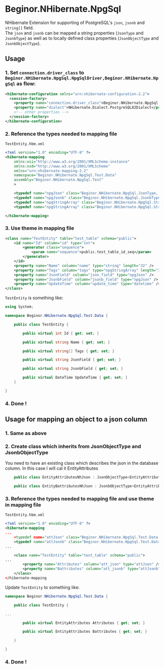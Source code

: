 # Beginor.NHibernate.NpgSql

NHibernate Extension for supporting of PostgreSQL's `json`, `jsonb` and
`string[]` field.  
The `json` and `jsonb` can be mapped a string properties (`JsonType` and `JsonbType`) 
as well as to locally defined class properties (`JsonObjectType` and `JsonbObjectType`).


## Usage

### 1. Set `connection.driver_class` to `Beginor.NHibernate.NpgSql.NpgSqlDriver,Beginor.NHibernate.NpgSql` as flow:

```xml
<hibernate-configuration xmlns="urn:nhibernate-configuration-2.2">
  <session-factory>
    <property name="connection.driver_class">Beginor.NHibernate.NpgSql.NpgSqlDriver,Beginor.NHibernate.NpgSql</property>
    <property name="dialect">NHibernate.Dialect.PostgreSQL82Dialect</property>
    <!-- other properties -->
  </session-factory>
</hibernate-configuration>
```

### 2. Reference the types needed to mapping file

`TestEntity.hbm.xml`

```xml
<?xml version="1.0" encoding="UTF-8" ?>
<hibernate-mapping
    xmlns:xsi="http://www.w3.org/2001/XMLSchema-instance"
    xmlns:xsd="http://www.w3.org/2001/XMLSchema"
    xmlns="urn:nhibernate-mapping-2.2"
    namespace="Beginor.NHibernate.NpgSql.Test.Data"
    assembly="Beginor.NHibernate.NpgSql.Test"
    >

    <typedef name="npgJson" class="Beginor.NHibernate.NpgSql.JsonType, Beginor.NHibernate.NpgSql" />
    <typedef name="npgJsonb" class="Beginor.NHibernate.NpgSql.JsonbType, Beginor.NHibernate.NpgSql" />
    <typedef name="npgStringArray" class="Beginor.NHibernate.NpgSql.StringArrayType, Beginor.NHibernate.NpgSql" />
    <typedef name="npgStringArray" class="Beginor.NHibernate.NpgSql.StringArrayType, Beginor.NHibernate.NpgSql" />

</hibernate-mapping>
```

### 3. Use theme in mapping file

```xml
<class name="TestEntity" table="test_table" schema="public">
    <id name="Id" column="id" type="int">
        <generator class="sequence">
            <param name="sequence">public.test_table_id_seq</param>
        </generator>
    </id>
    <property name="Name" column="name" type="string" length="32" />
    <property name="Tags" column="tags" type="npgStringArray" length="32"></property>
    <property name="JsonField" column="json_field" type="npgJson" />
    <property name="JsonbField" column="jsonb_field" type="npgJson" />
    <property name="UpdateTime" column="update_time" type="datetime" />
</class>
```

`TestEntity` is something like:

```cs
using System;

namespace Beginor.NHibernate.NpgSql.Test.Data {

    public class TestEntity {

        public virtual int Id { get; set; }

        public virtual string Name { get; set; }

        public virtual string[] Tags { get; set; }

        public virtual string JsonField { get; set; }

        public virtual string JsonbField { get; set; }

        public virtual DateTime UpdateTime { get; set; }
    }

}
```

### 4. Done !

## Usage for mapping an object to a json column

### 1. Same as above

### 2. Create class which inherits from JsonObjectType<T> and JsonbObjectType<T>

You need to have an existing class which describes the json in the database column. In this case I will cal it EntityAttributes
```cs
    public class EntityAttributesNhJson : JsonObjectType<EntityAttributes> { }

    public class EntityBattributesNhJson : JsonbObjectType<EntityAttributes> { }
```

### 3. Reference the types needed to mapping file and use theme in mapping file

`TestEntity.hbm.xml`

```xml
<?xml version="1.0" encoding="UTF-8" ?>
<hibernate-mapping
...
    <typedef name="attJson" class="Beginor.NHibernate.NpgSql.Test.Data.EntityAttributesNhJson, Beginor.NHibernate.NpgSql.Test" />
    <typedef name="attJsonb" class="Beginor.NHibernate.NpgSql.Test.Data.EntityBattributesNhJson, Beginor.NHibernate.NpgSql.Test" />
...

    <class name="TestEntity" table="test_table" schema="public">
...
        <property name="Attributes" column="att_json" type="attJson" />
        <property name="Battributes" column="att_jsonb" type="attJsonb" />
    </class>
</hibernate-mapping
```

Update `TestEntity` to something like:

```cs
namespace Beginor.NHibernate.NpgSql.Test.Data {

    public class TestEntity {

...

        public virtual EntityAttributes Attributes { get; set; }

        public virtual EntityAttributes Battributes { get; set; }

    }

}
```

### 4. Done !
